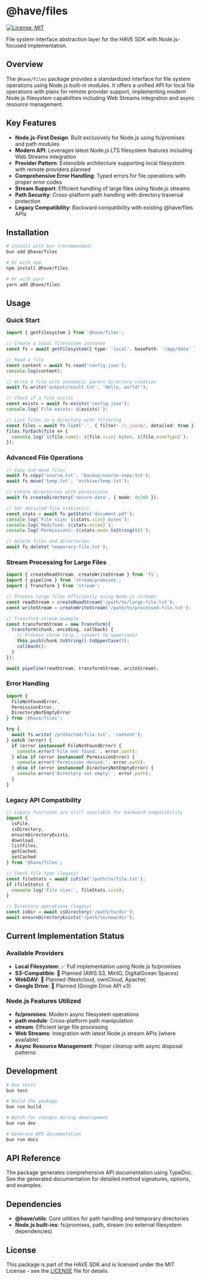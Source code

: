# @have/files

[![License: MIT](https://img.shields.io/badge/License-MIT-blue.svg)](https://opensource.org/licenses/MIT)

File system interface abstraction layer for the HAVE SDK with Node.js-focused implementation.

## Overview

The `@have/files` package provides a standardized interface for file system operations using Node.js built-in modules. It offers a unified API for local file operations with plans for remote provider support, implementing modern Node.js filesystem capabilities including Web Streams integration and async resource management.

## Key Features

- **Node.js-First Design**: Built exclusively for Node.js using fs/promises and path modules
- **Modern API**: Leverages latest Node.js LTS filesystem features including Web Streams integration
- **Provider Pattern**: Extensible architecture supporting local filesystem with remote providers planned
- **Comprehensive Error Handling**: Typed errors for file operations with proper error codes
- **Stream Support**: Efficient handling of large files using Node.js streams
- **Path Security**: Cross-platform path handling with directory traversal protection
- **Legacy Compatibility**: Backward compatibility with existing @have/files APIs

## Installation

```bash
# Install with bun (recommended)
bun add @have/files

# Or with npm
npm install @have/files

# Or with yarn
yarn add @have/files
```

## Usage

### Quick Start

```typescript
import { getFilesystem } from '@have/files';

// Create a local filesystem instance
const fs = await getFilesystem({ type: 'local', basePath: '/app/data' });

// Read a file
const content = await fs.read('config.json');
console.log(content);

// Write a file with automatic parent directory creation
await fs.write('output/result.txt', 'Hello, world!');

// Check if a file exists
const exists = await fs.exists('config.json');
console.log(`File exists: ${exists}`);

// List files in a directory with filtering
const files = await fs.list('.', { filter: /\.json$/, detailed: true });
files.forEach(file => {
  console.log(`${file.name}: ${file.size} bytes, ${file.mimeType}`);
});
```

### Advanced File Operations

```typescript
// Copy and move files
await fs.copy('source.txt', 'backup/source-copy.txt');
await fs.move('temp.txt', 'archive/temp.txt');

// Create directories with permissions
await fs.createDirectory('secure-data', { mode: 0o700 });

// Get detailed file statistics
const stats = await fs.getStats('document.pdf');
console.log(`File size: ${stats.size} bytes`);
console.log(`Modified: ${stats.mtime}`);
console.log(`Permissions: ${stats.mode.toString(8)}`);

// Delete files and directories
await fs.delete('temporary-file.txt');
```

### Stream Processing for Large Files

```typescript
import { createReadStream, createWriteStream } from 'fs';
import { pipeline } from 'stream/promises';
import { Transform } from 'stream';

// Process large files efficiently using Node.js streams
const readStream = createReadStream('/path/to/large-file.txt');
const writeStream = createWriteStream('/path/to/processed-file.txt');

// Transform stream example
const transformStream = new Transform({
  transform(chunk, encoding, callback) {
    // Process chunk (e.g., convert to uppercase)
    this.push(chunk.toString().toUpperCase());
    callback();
  }
});

await pipeline(readStream, transformStream, writeStream);
```

### Error Handling

```typescript
import {
  FileNotFoundError,
  PermissionError,
  DirectoryNotEmptyError
} from '@have/files';

try {
  await fs.write('/protected/file.txt', 'content');
} catch (error) {
  if (error instanceof FileNotFoundError) {
    console.error('File not found:', error.path);
  } else if (error instanceof PermissionError) {
    console.error('Permission denied:', error.path);
  } else if (error instanceof DirectoryNotEmptyError) {
    console.error('Directory not empty:', error.path);
  }
}
```

### Legacy API Compatibility

```typescript
// Legacy functions are still available for backward compatibility
import {
  isFile,
  isDirectory,
  ensureDirectoryExists,
  download,
  listFiles,
  getCached,
  setCached
} from '@have/files';

// Check file type (legacy)
const fileStats = await isFile('/path/to/file.txt');
if (fileStats) {
  console.log('File size:', fileStats.size);
}

// Directory operations (legacy)
const isDir = await isDirectory('/path/to/dir');
await ensureDirectoryExists('/path/to/new/dir');
```

## Current Implementation Status

### Available Providers

- **Local Filesystem**: ✅ Full implementation using Node.js fs/promises
- **S3-Compatible**: 🚧 Planned (AWS S3, MinIO, DigitalOcean Spaces)
- **WebDAV**: 🚧 Planned (Nextcloud, ownCloud, Apache)
- **Google Drive**: 🚧 Planned (Google Drive API v3)

### Node.js Features Utilized

- **fs/promises**: Modern async filesystem operations
- **path module**: Cross-platform path manipulation
- **stream**: Efficient large file processing
- **Web Streams**: Integration with latest Node.js stream APIs (where available)
- **Async Resource Management**: Proper cleanup with async disposal patterns

## Development

```bash
# Run tests
bun test

# Build the package
bun run build

# Watch for changes during development
bun run dev

# Generate API documentation
bun run docs
```

## API Reference

The package generates comprehensive API documentation using TypeDoc. See the generated documentation for detailed method signatures, options, and examples.

## Dependencies

- **@have/utils**: Core utilities for path handling and temporary directories
- **Node.js built-ins**: fs/promises, path, stream (no external filesystem dependencies)

## License

This package is part of the HAVE SDK and is licensed under the MIT License - see the [LICENSE](../../LICENSE) file for details.